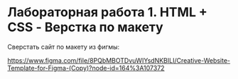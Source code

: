 # Лабораторная работа 1. HTML + CSS - Верстка по макету

Сверстать сайт по макету из фигмы:

https://www.figma.com/file/8PQbMBOTDvuWIYsdNKBILI/Creative-Website-Template-for-Figma-(Copy)?node-id=164%3A107372
